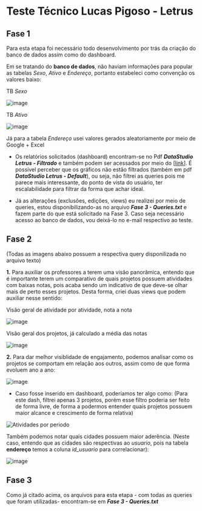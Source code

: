 # Teste Técnico Lucas Pigoso - Letrus

## Fase 1

Para esta etapa foi necessário todo desenvolvimento por trás da criação do banco de dados assim como do dashboard.

Em se tratando do **banco de dados**, não haviam informações para popular as tabelas *Sexo*, *Ativo* e *Endereço*, portanto estabeleci como convenção os valores baixo:

TB *Sexo*

![image](https://user-images.githubusercontent.com/33936130/184216010-edbc9337-a4f9-4cf0-bb30-cc3b9c16e9e6.png)

TB *Ativo*

![image](https://user-images.githubusercontent.com/33936130/184216166-ba6dfc8b-59ef-4137-be3a-7eaa5d56b6ef.png)

Já para a tabela *Endereço* usei valores gerados aleatoriamente por meio de Google + Excel

- Os relatórios solicitados (dashboard) encontram-se no Pdf **_DataStudio Letrus - Filtrado_** e também podem ser acessados por meio do [[link](https://datastudio.google.com/reporting/c081106b-eb0e-41fe-bff3-50d77afc4a74)]. É possível perceber que os gráficos não estão filtrados (também em pdf **_DataStudio Letrus - Default_**), ou seja, não filtrei as queries pois me parece mais interessante, do ponto de vista do usuário, ter escalabilidade para filtrar da forma que achar ideal.

- Já as alterações (exclusões, edições, views) eu realizei por meio de queries, estou disponibilizando-as no arquivo **_Fase 3 - Queries.txt_** e fazem parte do que está solicitado na Fase 3. Caso seja necessário acesso ao banco de dados, vou deixá-lo no e-mail respectivo ao teste.


## Fase 2

(Todas as imagens abaixo possuem a respectiva query disponilizada no arquivo texto)

**1.** Para auxiliar os professores a terem uma visão panorâmica, entendo que é importante terem um comparativo de quais projetos possuem atividades com baixas notas, pois acaba sendo um indicativo de que deve-se olhar mais de perto esses projetos. Desta forma, criei duas views que podem auxiliar nesse sentido:

Visão geral de atividade por atividade, nota a nota

![image](https://user-images.githubusercontent.com/33936130/184224745-c39f72d9-3b48-4d53-9159-c176384afaf3.png)

Visão geral dos projetos, já calculado a média das notas

![image](https://user-images.githubusercontent.com/33936130/184224053-c8878292-d8a6-409a-94aa-da6e6278e800.png)


**2.**  Para dar melhor visiblidade de engajamento, podemos analisar como os projetos se comportam em relação aos outros, assim como de que forma evoluem ano a ano:

![image](https://user-images.githubusercontent.com/33936130/184226648-6456c6ba-e131-415b-a264-946c62147b1e.png)

- Caso fosse inserido em dashboard, poderíamos ter algo como:
(Para este dash, filtrei apenas 3 projetos, porém esse filtro poderia ser feito de forma livre, de forma a podermos entender quais projetos possuem maior alcance e crescimento de forma relativa)

![Atividades por periodo](https://user-images.githubusercontent.com/33936130/184227213-05067d25-c7c9-4ff9-bad3-e79db3e6dc56.png)

Também podemos notar quais cidades possuem maior aderência. (Neste caso, entendo que as cidades são respectivas ao _usuario_, pois na tabela **endereço** temos a coluna _id_usuario_ para correlacionar):

![image](https://user-images.githubusercontent.com/33936130/184227297-842fee8f-ab5d-42cc-8c03-15016eb1c877.png)

## Fase 3

Como já citado acima, os arquivos para esta etapa - com todas as queries que foram utilizadas- encontram-se em **_Fase 3 - Queries.txt_**

